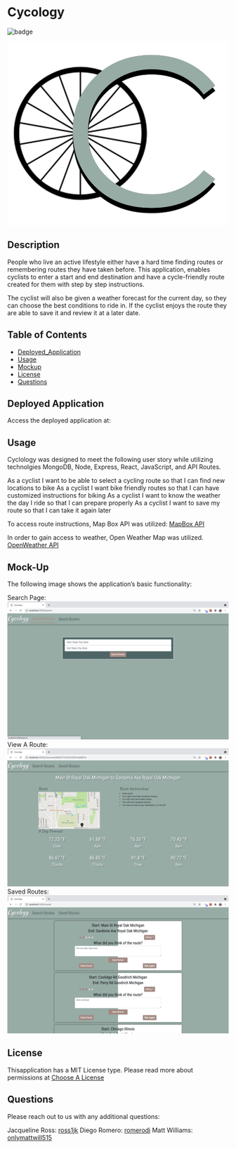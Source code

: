 # Cycology

![badge](https://img.shields.io/static/v1?label=License&message=MIT%20License&color=blue)

![logo](./client/public/cycology.jpeg)

## Description

People who live an active lifestyle either have a hard time finding routes or remembering routes they have taken before. This application, enables cyclists to enter a start and end destination and have a cycle-friendly route created for them with step by step instructions.

The cyclist will also be given a weather forecast for the current day, so they can choose the best conditions to ride in.  If the cyclist enjoys the route they are able to save it and review it at a later date.

## Table of Contents

* [Deployed_Application](#Deployed_Application)
* [Usage](#Usage)
* [Mockup](#Mock-Up)
* [License](#License)
* [Questions](#Questions)

## Deployed Application

Access the deployed application at:

## Usage

Cyclology was designed to meet the following user story while utilizing technolgies MongoDB, Node, Express, React, JavaScript, and API Routes.

As a cyclist I want to be able to select a cycling route so that I can find new locations to bike
As a cyclist I want bike friendly routes so that I can have customized instructions for biking
As a cyclist I want to know the weather the day I ride so that I can prepare properly
As a cyclist I want to save my route so that I can take it again later

To access route instructions, Map Box API was utilized: [MapBox API](https://docs.mapbox.com/api/overview/)

In order to gain access to weather, Open Weather Map was utilized. [OpenWeather API](https://openweathermap.org/api)

## Mock-Up

The following image shows the application’s basic functionality:

Search Page: ![searchpage](./client/public/search.png)
View A Route: ![viewroute](./client/public/view.png)
Saved Routes: ![savedroutes](./client/public/saved.png)

## License

Thisapplication has a MIT License type. Please read more about permissions at [Choose A License](https://choosealicense.com/licenses/)

## Questions

Please reach out to us with any additional questions:

Jacqueline Ross: [ross1jk](https://github.com/ross1jk)
Diego Romero: [romerodi](https://github.com/romerodi)
Matt Williams: [onlymattwill515](https://github.com/onlymattwill515)
